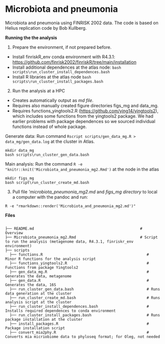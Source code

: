 # Microbiota and pneumonia
Microbiota and pneumonia using FINRISK 2002 data. The code is based on Helius replication code by Bob Kullberg. 

**Running the the analysis**

1. Prepare the environment, if not prepared before. 
  * Install finriskR_env conda environment with R4.3.1: https://github.com/finrisk2002/finriskR/tree/main/installation
  * Install additional dependences at the atlas node: `bash scripts\run_cluster_install_dependences.bash`  
  * Install R libraries at the atlas node `bash scripts\run_cluster_install_packages.bash`
  
2. Run the analysis at a HPC
  * Creates automatically output as *md file*.
  * Requires also manually created figure directories figs_mg and data_mg.
  * Requires functions_yingtools2.R (https://github.com/ying14/yingtools2), which includes some functions from the yingtools2 package. We had earlier problems with package dependences so we sourced individual functions instead of whole package. 

 Generate data: Run command `Rscript scripts/gen_data_mg.R > data_mg/gen_data.log` at the cluster in Atlas.
```
mkdir data_mg
bash scripts\run_cluster_gen_data.bash
```

Main analysis: Run the command  `R -e "knitr::knit('Microbiota_and_pneumonia_mg2.Rmd')` at the node in the atlas
```
mkdir figs_mg
bash script\run_cluster_create_md.bash
```
3. Pull file *'microbiota_pneumonia_mg2.md* and *figs_mg directory* to local a computer with the pandoc and run:

```
R -e "rmarkdown::render('Microbiota_and_pneumonia_mg2.md')"
```

**Files**

```

├── README.md                                                # Overview
├── Microbiota_pneumonia_mg2.Rmd                             # Script to run the analysis (metagenome data, R4.3.1, finriskr_env environment)
├── scripts
  ├── functions.R                                               # Minor R functions for the analysis script
  ├── functions_yingtools2.R                                    # Functions from package Yingtools2
  ├── gen_data_mg.R                                             # Generates the data, metagenome
  ├── gen_data.R                                                # Generates the data, 16S
  ├── run_cluster_gen_data.bash                                 # Runs data generation at the cluster
  ├── run_cluster_create_md.bash                                # Runs analysis script at the cluster
  ├── run_cluster_install_dependences.bash                      # Installs required dependences to conda environment
  ├── run_cluster_install_packages.bash                         # Runs package installation at the cluster
  ├── install_packages.R                                        # Package installation script
  ├── convert_mia2phy.R                                         # Converts mia micriobiome data to phyloseq format; for Oleg, not needed

```

